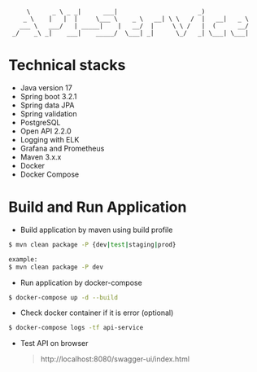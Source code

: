 ```text
     \      _ \ _ _|      ___|                      _)             
    _ \    |   |  |     \___ \    _ \   __| \ \   /  |   __|   _ \ 
   ___ \   ___/   | _____|    |   __/  |     \ \ /   |  (      __/ 
 _/    _\ _|    ___|    _____/  \___| _|      \_/   _| \___| \___| 
```
# Technical stacks
- Java version 17
- Spring boot 3.2.1
- Spring data JPA
- Spring validation
- PostgreSQL
- Open API 2.2.0
- Logging with ELK
- Grafana and Prometheus
- Maven 3.x.x
- Docker
- Docker Compose

# Build and Run Application
- Build application by maven using build profile 
```bash
$ mvn clean package -P {dev|test|staging|prod}

example:
$ mvn clean package -P dev
```

- Run application by docker-compose
```bash
$ docker-compose up -d --build 
```

- Check docker container if it is error (optional)
```bash
$ docker-compose logs -tf api-service
```

- Test API on browser
    >http://localhost:8080/swagger-ui/index.html
